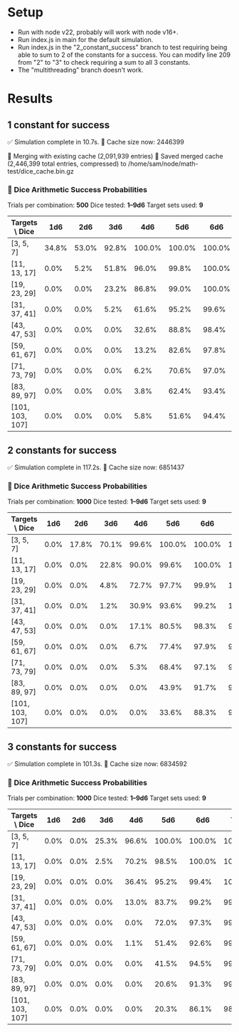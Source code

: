 # Setup
 - Run with node v22, probably will work with node v16+.
 - Run index.js in main for the default simulation.
 - Run index.js in the "2_constant_success" branch to test requiring being able to sum to 2 of the constants for a success. You can modify line 209 from "2" to "3" to check requiring a sum to all 3 constants.
 - The "multithreading" branch doesn't work.

# Results

## 1 constant for success
✅ Simulation complete in 10.7s.
💾 Cache size now: 2446399

📂 Merging with existing cache (2,091,939 entries)
💾 Saved merged cache (2,446,399 total entries, compressed) to /home/sam/node/math-test/dice_cache.bin.gz
### 🎲 Dice Arithmetic Success Probabilities
Trials per combination: **500**
Dice tested: **1–9d6**
Target sets used: **9**

| Targets \ Dice | **1d6** | **2d6** | **3d6** | **4d6** | **5d6** | **6d6** | **7d6** | **8d6** | **9d6** |
| --- | --- | --- | --- | --- | --- | --- | --- | --- | --- |
| [3, 5, 7] | 34.8% | 53.0% | 92.8% | 100.0% | 100.0% | 100.0% | 100.0% | 100.0% | 100.0% |
| [11, 13, 17] | 0.0% | 5.2% | 51.8% | 96.0% | 99.8% | 100.0% | 100.0% | 100.0% | 100.0% |
| [19, 23, 29] | 0.0% | 0.0% | 23.2% | 86.8% | 99.0% | 100.0% | 100.0% | 100.0% | 100.0% |
| [31, 37, 41] | 0.0% | 0.0% | 5.2% | 61.6% | 95.2% | 99.6% | 100.0% | 100.0% | 100.0% |
| [43, 47, 53] | 0.0% | 0.0% | 0.0% | 32.6% | 88.8% | 98.4% | 99.8% | 100.0% | 100.0% |
| [59, 61, 67] | 0.0% | 0.0% | 0.0% | 13.2% | 82.6% | 97.8% | 99.6% | 100.0% | 100.0% |
| [71, 73, 79] | 0.0% | 0.0% | 0.0% | 6.2% | 70.6% | 97.0% | 100.0% | 100.0% | 100.0% |
| [83, 89, 97] | 0.0% | 0.0% | 0.0% | 3.8% | 62.4% | 93.4% | 99.2% | 99.8% | 100.0% |
| [101, 103, 107] | 0.0% | 0.0% | 0.0% | 5.8% | 51.6% | 94.4% | 98.8% | 100.0% | 100.0% |


## 2 constants for success

✅ Simulation complete in 117.2s.
💾 Cache size now: 6851437

### 🎲 Dice Arithmetic Success Probabilities
Trials per combination: **1000**
Dice tested: **1–9d6**
Target sets used: **9**

| Targets \ Dice | **1d6** | **2d6** | **3d6** | **4d6** | **5d6** | **6d6** | **7d6** | **8d6** | **9d6** |
| --- | --- | --- | --- | --- | --- | --- | --- | --- | --- |
| [3, 5, 7] | 0.0% | 17.8% | 70.1% | 99.6% | 100.0% | 100.0% | 100.0% | 100.0% | 100.0% |
| [11, 13, 17] | 0.0% | 0.0% | 22.8% | 90.0% | 99.6% | 100.0% | 100.0% | 100.0% | 100.0% |
| [19, 23, 29] | 0.0% | 0.0% | 4.8% | 72.7% | 97.7% | 99.9% | 100.0% | 100.0% | 100.0% |
| [31, 37, 41] | 0.0% | 0.0% | 1.2% | 30.9% | 93.6% | 99.2% | 100.0% | 100.0% | 100.0% |
| [43, 47, 53] | 0.0% | 0.0% | 0.0% | 17.1% | 80.5% | 98.3% | 99.5% | 100.0% | 100.0% |
| [59, 61, 67] | 0.0% | 0.0% | 0.0% | 6.7% | 77.4% | 97.9% | 99.9% | 100.0% | 100.0% |
| [71, 73, 79] | 0.0% | 0.0% | 0.0% | 5.3% | 68.4% | 97.1% | 99.6% | 100.0% | 100.0% |
| [83, 89, 97] | 0.0% | 0.0% | 0.0% | 0.0% | 43.9% | 91.7% | 99.1% | 99.9% | 100.0% |
| [101, 103, 107] | 0.0% | 0.0% | 0.0% | 0.0% | 33.6% | 88.3% | 98.1% | 99.7% | 100.0% |


## 3 constants for success

✅ Simulation complete in 101.3s.
💾 Cache size now: 6834592

### 🎲 Dice Arithmetic Success Probabilities
Trials per combination: **1000**
Dice tested: **1–9d6**
Target sets used: **9**

| Targets \ Dice | **1d6** | **2d6** | **3d6** | **4d6** | **5d6** | **6d6** | **7d6** | **8d6** | **9d6** |
| --- | --- | --- | --- | --- | --- | --- | --- | --- | --- |
| [3, 5, 7] | 0.0% | 0.0% | 25.3% | 96.6% | 100.0% | 100.0% | 100.0% | 100.0% | 100.0% |
| [11, 13, 17] | 0.0% | 0.0% | 2.5% | 70.2% | 98.5% | 100.0% | 100.0% | 100.0% | 100.0% |
| [19, 23, 29] | 0.0% | 0.0% | 0.0% | 36.4% | 95.2% | 99.4% | 100.0% | 100.0% | 100.0% |
| [31, 37, 41] | 0.0% | 0.0% | 0.0% | 13.0% | 83.7% | 99.2% | 99.9% | 100.0% | 99.9% |
| [43, 47, 53] | 0.0% | 0.0% | 0.0% | 0.0% | 72.0% | 97.3% | 99.8% | 100.0% | 100.0% |
| [59, 61, 67] | 0.0% | 0.0% | 0.0% | 1.1% | 51.4% | 92.6% | 99.0% | 100.0% | 100.0% |
| [71, 73, 79] | 0.0% | 0.0% | 0.0% | 0.0% | 41.5% | 94.5% | 99.4% | 100.0% | 100.0% |
| [83, 89, 97] | 0.0% | 0.0% | 0.0% | 0.0% | 20.6% | 91.3% | 99.1% | 99.9% | 100.0% |
| [101, 103, 107] | 0.0% | 0.0% | 0.0% | 0.0% | 20.3% | 86.1% | 98.4% | 99.8% | 99.9% |